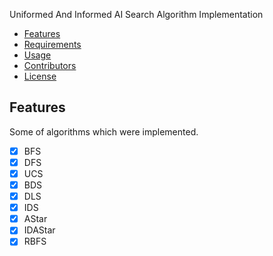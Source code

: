 Uniformed And Informed AI Search Algorithm Implementation

- [Features](#features)
- [Requirements](#requirements)
- [Usage](#Usage)
- [Contributors](#Contributors)
- [License](#license)


## Features

Some of algorithms which were implemented.

- [x] BFS
- [x] DFS
- [x] UCS
- [x] BDS
- [x] DLS
- [x] IDS
- [x] AStar
- [x] IDAStar
- [x] RBFS
